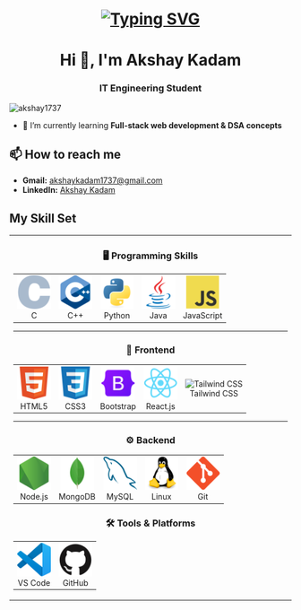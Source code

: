 <h1 align = "center">
<a href="https://git.io/typing-svg"><img src="https://readme-typing-svg.herokuapp.com?font=Fira+Code&size=75&duration=1500&pause=600&color=0CE82B&background=000000EE&center=true&vCenter=true&multiline=true&width=1920&height=384&lines=Hello+there!;My+name+is+Akshay+kadam%2C;Welcome+to+my+README" alt="Typing SVG" /></a>
</h1>


<h1 align="center">Hi 👋, I'm Akshay Kadam</h1>
<h3 align="center">IT Engineering Student</h3>

<p align="left"> <img src="https://komarev.com/ghpvc/?username=akshay1737&label=Profile%20views&color=0e75b6&style=flat" alt="akshay1737" /> </p>

- 🌱 I’m currently learning **Full-stack web development & DSA concepts**
## 📫 How to reach me  
- **Gmail:** [akshaykadam1737@gmail.com](mailto:akshaykadam1737@gmail.com)   
- **LinkedIn:** [Akshay Kadam](https://linkedin.com/in/akshay-kadam-b664242b9)
## My Skill Set  
<table><tr><td valign="top" width="50%">

<!-- Programming Skills -->
<h3 align="center">🖥️ Programming Skills</h3>
<div align="center">
  <table>
    <tr>
      <td align="center"><img src="https://raw.githubusercontent.com/devicons/devicon/master/icons/c/c-original.svg" alt="C" width="60" height="60"/><br>C</td>
      <td align="center"><img src="https://raw.githubusercontent.com/devicons/devicon/master/icons/cplusplus/cplusplus-original.svg" alt="C++" width="60" height="60"/><br>C++</td>
      <td align="center"><img src="https://raw.githubusercontent.com/devicons/devicon/master/icons/python/python-original.svg" alt="Python" width="60" height="60"/><br>Python</td>
      <td align="center"><img src="https://raw.githubusercontent.com/devicons/devicon/master/icons/java/java-original.svg" alt="Java" width="60" height="60"/><br>Java</td>
      <td align="center"><img src="https://raw.githubusercontent.com/devicons/devicon/master/icons/javascript/javascript-original.svg" alt="JavaScript" width="60" height="60"/><br>JavaScript</td>
    </tr>
  </table>
</div>

---

<!-- Frontend -->
<h3 align="center">🎨 Frontend</h3>
<div align="center">
  <table>
    <tr>
      <td align="center"><img src="https://raw.githubusercontent.com/devicons/devicon/master/icons/html5/html5-original.svg" alt="HTML5" width="60" height="60"/><br>HTML5</td>
      <td align="center"><img src="https://raw.githubusercontent.com/devicons/devicon/master/icons/css3/css3-original.svg" alt="CSS3" width="60" height="60"/><br>CSS3</td>
      <td align="center"><img src="https://raw.githubusercontent.com/devicons/devicon/master/icons/bootstrap/bootstrap-original.svg" alt="Bootstrap" width="60" height="60"/><br>Bootstrap</td>
      <td align="center"><img src="https://raw.githubusercontent.com/devicons/devicon/master/icons/react/react-original.svg" alt="React" width="60" height="60"/><br>React.js</td>
      <td align="center"><img src="https://www.vectorlogo.zone/logos/tailwindcss/tailwindcss-icon.svg" alt="Tailwind CSS" width="60" height="60"/><br>Tailwind CSS</td>
    </tr>
  </table>
</div>

---

<!-- Backend -->
<h3 align="center">⚙️ Backend</h3>
<div align="center">
  <table>
    <tr>
      <td align="center"><img src="https://raw.githubusercontent.com/devicons/devicon/master/icons/nodejs/nodejs-original.svg" alt="Node.js" width="60" height="60"/><br>Node.js</td>
      <td align="center"><img src="https://raw.githubusercontent.com/devicons/devicon/master/icons/mongodb/mongodb-original.svg" alt="MongoDB" width="60" height="60"/><br>MongoDB</td>
      <td align="center"><img src="https://raw.githubusercontent.com/devicons/devicon/master/icons/mysql/mysql-original.svg" alt="MySQL" width="60" height="60"/><br>MySQL</td>
      <td align="center"><img src="https://raw.githubusercontent.com/devicons/devicon/master/icons/linux/linux-original.svg" alt="Linux" width="60" height="60"/><br>Linux</td>
      <td align="center"><img src="https://raw.githubusercontent.com/devicons/devicon/master/icons/git/git-original.svg" alt="Git" width="60" height="60"/><br>Git</td>
    </tr>
  </table>
</div>
<!-- Tools & Platforms -->
<h3 align="center">🛠 Tools & Platforms</h3>
<div align="center">
  <table>
    <tr>
      <td align="center"><img src="https://raw.githubusercontent.com/devicons/devicon/master/icons/vscode/vscode-original.svg" alt="VS Code" width="60" height="60"/><br>VS Code</td>
      <td align="center"><img src="https://raw.githubusercontent.com/devicons/devicon/master/icons/github/github-original.svg" alt="GitHub" width="60" height="60"/><br>GitHub</td>
    </tr>
  </table>
</div>
